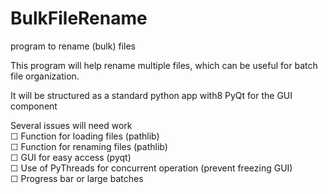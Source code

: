 # BulkFileRename
program to rename (bulk) files

This program will help rename multiple files, which can be useful for batch file organization.

It will be structured as a standard python app with8 PyQt for the GUI component


Several issues will need work<br>
&#9744; Function for loading files (pathlib) <br>
&#9744; Function for renaming files (pathlib) <br>
&#9744; GUI for easy access (pyqt) <br>
&#9744; Use of PyThreads for concurrent operation (prevent freezing GUI)<br>
&#9744; Progress bar or large batches <br>

